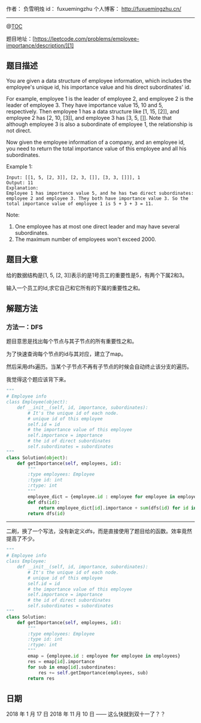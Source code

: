 
作者： 负雪明烛
id：	fuxuemingzhu
个人博客：	http://fuxuemingzhu.cn/

---
@[TOC](目录)

题目地址：[https://leetcode.com/problems/employee-importance/description/][1]


## 题目描述

You are given a data structure of employee information, which includes the employee's unique id, his importance value and his direct subordinates' id.

For example, employee 1 is the leader of employee 2, and employee 2 is the leader of employee 3. They have importance value 15, 10 and 5, respectively. Then employee 1 has a data structure like [1, 15, [2]], and employee 2 has [2, 10, [3]], and employee 3 has [3, 5, []]. Note that although employee 3 is also a subordinate of employee 1, the relationship is not direct.

Now given the employee information of a company, and an employee id, you need to return the total importance value of this employee and all his subordinates.

Example 1:

    Input: [[1, 5, [2, 3]], [2, 3, []], [3, 3, []]], 1
    Output: 11
    Explanation:
    Employee 1 has importance value 5, and he has two direct subordinates: employee 2 and employee 3. They both have importance value 3. So the total importance value of employee 1 is 5 + 3 + 3 = 11.
Note:

1. One employee has at most one direct leader and may have several subordinates.
2. The maximum number of employees won't exceed 2000.

## 题目大意

给的数据结构是[1, 5, [2, 3]]表示的是1号员工的重要性是5，有两个下属2和3。

输入一个员工的Id,求它自己和它所有的下属的重要性之和。

## 解题方法

### 方法一：DFS

题目意思是找出每个节点与其子节点的所有重要性之和。

为了快速查询每个节点的id与其对应，建立了map。

然后采用dfs遍历。当某个子节点不再有子节点的时候会自动终止该分支的遍历。

我觉得这个题应该背下来。

```python
"""
# Employee info
class Employee(object):
    def __init__(self, id, importance, subordinates):
        # It's the unique id of each node.
        # unique id of this employee
        self.id = id
        # the importance value of this employee
        self.importance = importance
        # the id of direct subordinates
        self.subordinates = subordinates
"""
class Solution(object):
    def getImportance(self, employees, id):
        """
        :type employees: Employee
        :type id: int
        :rtype: int
        """
        employee_dict = {employee.id : employee for employee in employees}
        def dfs(id):
            return employee_dict[id].importance + sum(dfs(id) for id in employee_dict[id].subordinates)
        return dfs(id)
```

---

二刷，换了一个写法，没有新定义dfs，而是直接使用了题目给的函数。效率竟然提高了不少。

```python
"""
# Employee info
class Employee:
    def __init__(self, id, importance, subordinates):
        # It's the unique id of each node.
        # unique id of this employee
        self.id = id
        # the importance value of this employee
        self.importance = importance
        # the id of direct subordinates
        self.subordinates = subordinates
"""
class Solution:
    def getImportance(self, employees, id):
        """
        :type employees: Employee
        :type id: int
        :rtype: int
        """
        emap = {employee.id : employee for employee in employees}
        res = emap[id].importance
        for sub in emap[id].subordinates:
            res += self.getImportance(employees, sub)
        return res
```

## 日期

2018 年 1 月 17 日 
2018 年 11 月 10 日 —— 这么快就到双十一了？？

  [1]: https://leetcode.com/problems/employee-importance/description/
